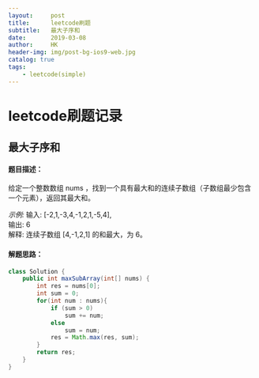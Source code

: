 ```yaml
---
layout:     post
title:      leetcode刷题
subtitle:   最大子序和
date:       2019-03-08
author:     HK
header-img: img/post-bg-ios9-web.jpg
catalog: true
tags:
    - leetcode(simple)
---
```

# leetcode刷题记录
## 最大子序和

#### 题目描述：
给定一个整数数组 nums ，找到一个具有最大和的连续子数组（子数组最少包含一个元素），返回其最大和。

*示例:*
输入: [-2,1,-3,4,-1,2,1,-5,4],<br>
输出: 6<br>
解释: 连续子数组 [4,-1,2,1] 的和最大，为 6。

#### 解题思路：

```java
class Solution {
    public int maxSubArray(int[] nums) {
        int res = nums[0];
        int sum = 0;
        for(int num : nums){
            if (sum > 0)
                sum += num;
            else
                sum = num;
            res = Math.max(res, sum);
        }
        return res;
    }
}
```
